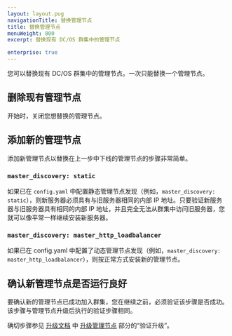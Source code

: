 ```yaml
---
layout: layout.pug
navigationTitle: 替换管理节点
title: 替换管理节点
menuWeight: 800
excerpt: 替换现有 DC/OS 群集中的管理节点

enterprise: true
---
```


<!-- This source repo for this topic is https://github.com/mesosphere/dcos-docs-site -->


您可以替换现有 DC/OS 群集中的管理节点。一次只能替换一个管理节点。

## 删除现有管理节点

开始时，关闭您想替换的管理节点。

## 添加新的管理节点

添加新管理节点以替换在上一步中下线的管理节点的步骤非常简单。

### `master_discovery: static`

如果已在 `config.yaml` 中配置静态管理节点发现（例如，`master_discovery: static`），则新服务器必须具有与旧服务器相同的内部 IP 地址。只要验证新服务器与旧服务器具有相同的内部 IP 地址，并且完全无法从群集中访问旧服务器，您就可以像平常一样继续安装新服务器。

### `master_discovery: master_http_loadbalancer`

如果已在 config.yaml 中配置了动态管理节点发现（例如，`master_discovery: master_http_loadbalancer`），则按正常方式安装新的管理节点。

## 确认新管理节点是否运行良好

要确认新的管理节点已成功加入群集，您在继续之前，必须验证该步骤是否成功。该步骤与管理节点升级后执行的验证步骤相同。

确切步骤参见 [升级文档](/cn/1.12/installing/production/upgrading/) 中 [升级管理节点](/cn/1.12/installing/production/upgrading/#dcos-masters) 部分的“验证升级”。

